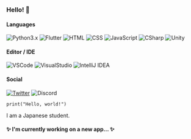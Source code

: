 ### Hello! 👋
#### Languages
![Python3.x](https://img.shields.io/badge/Python-3.x-black.svg?logo=python&style=flat-square&logoColor=white&labelColor=3776AB)
![Flutter](https://img.shields.io/badge/Flutter-Dart-black.svg?logo=flutter&style=flat-square&logoColor=white&labelColor=027DFD)
![HTML](https://img.shields.io/badge/HTML-5-black.svg?logo=html5&style=flat-square&logoColor=white&labelColor=E34F26)
![CSS](https://img.shields.io/badge/CSS-3-black.svg?logo=css3&style=flat-square&logoColor=white&labelColor=1572B6)
![JavaScript](https://img.shields.io/badge/JavaScript-F7DF1E.svg?logo=JavaScript&style=flat-square&logoColor=white)
![CSharp](https://img.shields.io/badge/CSharp-239120.svg?logo=CSharp&style=flat-square&logoColor=white)
![Unity](https://img.shields.io/badge/Unity-black.svg?logo=Unity&style=flat-square&logoColor=white)

#### Editor / IDE
![VSCode](https://img.shields.io/badge/VSCode-007ACC.svg?style=flat-square&logoColor=white)
![VisualStudio](https://img.shields.io/badge/VisualStudio-68217A.svg?style=flat-square&logoColor=white)
![IntelliJ IDEA](https://img.shields.io/badge/-IntelliJ%20IDEA-black.svg?logo=IntelliJIDEA&style=flat-square&logoColor=white&labelColor=FD7702)

#### Social
[![Twitter](https://img.shields.io/badge/Twitter-@beatbox4108-1DA1F2.svg?logo=Twitter&style=flat-square&logoColor=white&labelColor=1DA1F2)](https://twitter.com/beatbox4108)
![Discord](https://img.shields.io/badge/Discord-5865F2.svg?logo=Discord&style=flat-square&logoColor=white)


```python3 helloworld.py
print("Hello, world!")
```

I am a Japanese student.

#### ✨ I'm currently working on a new app... ✨

<!--
**beatbox4108/beatbox4108** is a ✨ _special_ ✨ repository because its `README.md` (this file) appears on your GitHub profile.

Here are some ideas to get you started:

- 🔭 I’m currently working on ...
- 🌱 I’m currently learning ...
- 👯 I’m looking to collaborate on ...
- 🤔 I’m looking for help with ...
- 💬 Ask me about ...
- 📫 How to reach me: ...
- 😄 Pronouns: ...
- ⚡ Fun fact: ...
-->
